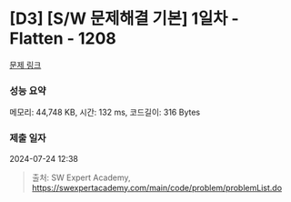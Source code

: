 # [D3] [S/W 문제해결 기본] 1일차 - Flatten - 1208 

[문제 링크](https://swexpertacademy.com/main/code/problem/problemDetail.do?contestProbId=AV139KOaABgCFAYh) 

### 성능 요약

메모리: 44,748 KB, 시간: 132 ms, 코드길이: 316 Bytes

### 제출 일자

2024-07-24 12:38



> 출처: SW Expert Academy, https://swexpertacademy.com/main/code/problem/problemList.do